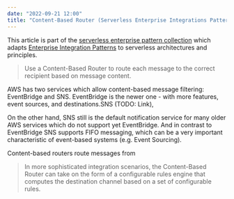 ```yaml
---
date: "2022-09-21 12:00"
title: "Content-Based Router (Serverless Enterprise Integrations Patterns on AWS)"
---
```


This article is part of the [serverless enterprise pattern collection](/serverless-enterprise-integration-patterns-aws/) which adapts [Enterprise Integration Patterns](https://www.enterpriseintegrationpatterns.com/patterns/messaging) to serverless architectures and principles.

> Use a Content-Based Router to route each message to the correct recipient based on message content.

AWS has two services which allow content-based message filtering: EventBridge and SNS.  EventBridge is the newer one - with more features, event sources, and destinations.SNS (TODO: Link), 

On the other hand, SNS still is the default notification service for many older AWS services which do not support yet EventBridge.  And in contrast to EventBridge SNS supports FIFO messaging, which can be a very important characteristic of event-based systems (e.g. Event Sourcing).

Content-based routers route messages from 


> In more sophisticated integration scenarios, the Content-Based Router can take on the form of a configurable rules engine that computes the destination channel based on a set of configurable rules.
> 
> 
